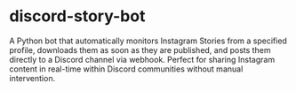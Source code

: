 # discord-story-bot
A Python bot that automatically monitors Instagram Stories from a specified profile, downloads them as soon as they are published, and posts them directly to a Discord channel via webhook. Perfect for sharing Instagram content in real-time within Discord communities without manual intervention.
